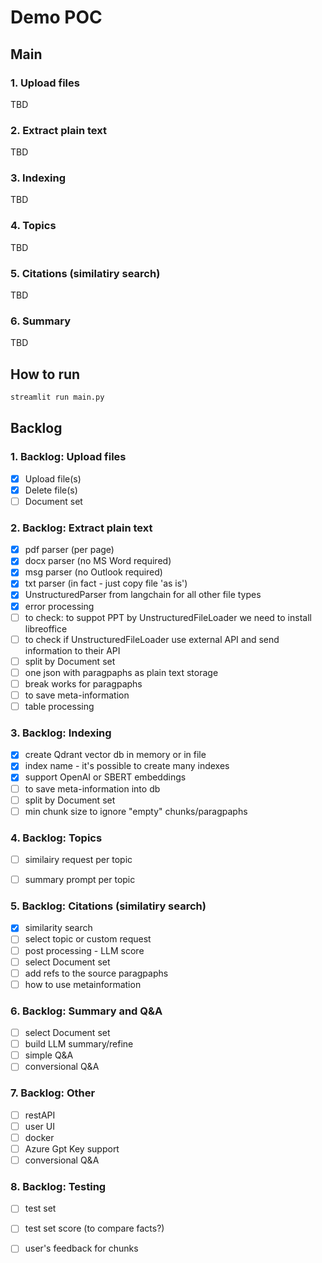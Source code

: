 # Demo POC

## Main

### 1. Upload files

TBD

### 2. Extract plain text

TBD

### 3. Indexing

TBD

### 4. Topics

TBD

### 5. Citations (similatiry search)

TBD

### 6. Summary

TBD

## How to run

```python
streamlit run main.py
```

## Backlog

### 1. Backlog: Upload files

- [x] Upload file(s)
- [x] Delete file(s)
- [ ] Document set

### 2. Backlog: Extract plain text

- [x] pdf parser (per page)
- [x] docx parser (no MS Word required)
- [x] msg parser (no Outlook required)
- [x] txt parser (in fact - just copy file 'as is')
- [x] UnstructuredParser from langchain for all other file types
- [x] error processing
- [ ] to check: to suppot PPT by UnstructuredFileLoader we need to install libreoffice
- [ ] to check if UnstructuredFileLoader use external API and send information to their API
- [ ] split by Document set
- [ ] one json with paragpaphs as plain text storage
- [ ] break works for paragpaphs
- [ ] to save meta-information
- [ ] table processing

### 3. Backlog: Indexing

- [x] create Qdrant vector db in memory or in file
- [x] index name - it's possible to create many indexes
- [x] support OpenAI or SBERT embeddings
- [ ] to save meta-information into db
- [ ] split by Document set
- [ ] min chunk size to ignore "empty" chunks/paragpaphs

### 4. Backlog: Topics

- [ ] similairy request per topic
- [ ] summary prompt per topic


### 5. Backlog: Citations (similatiry search)

- [x] similarity search
- [ ] select topic or custom request
- [ ] post processing - LLM score
- [ ] select Document set
- [ ] add refs to the source paragpaphs
- [ ] how to use metainformation

### 6. Backlog: Summary and Q&A

- [ ] select Document set
- [ ] build LLM summary/refine
- [ ] simple Q&A
- [ ] conversional Q&A

### 7. Backlog: Other

- [ ] restAPI
- [ ] user UI
- [ ] docker
- [ ] Azure Gpt Key support
- [ ] conversional Q&A

### 8. Backlog: Testing

- [ ] test set
- [ ] test set score (to compare facts?)
- [ ] user's feedback for chunks

